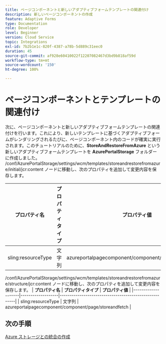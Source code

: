 ```yaml
---
title: ページコンポーネントと新しいアダプティブフォームテンプレートの関連付け
description: 新しいページコンポーネントの作成
feature: Adaptive Forms
type: Documentation
role: Developer
level: Beginner
version: Cloud Service
topic: Integrations
exl-id: 7b2b1e1c-820f-4387-a78b-5d889c31eec0
duration: 45
source-git-commit: af928e60410022f12207082467d3bd9b818af59d
workflow-type: tm+mt
source-wordcount: '150'
ht-degree: 100%

---
```


# ページコンポーネントとテンプレートの関連付け

次に、ページコンポーネントと新しいアダプティブフォームテンプレートの関連付けを行います。これにより、新しいテンプレートに基づくアダプティブフォームがレンダリングされるたびに、ページコンポーネント内のコードが確実に実行されます。このチュートリアルのために、**StoreAndRestoreFromAzure** という新しいアダプティブフォームテンプレートを **AzurePortalStorage** フォルダーに作成しました。
/conf/AzurePortalStorage/settings/wcm/templates/storeandrestorefromazure/initial/jcr:content ノードに移動し、次のプロパティを追加して変更内容を保存します。

| **プロパティ名** | **プロパティタイプ** | **プロパティ値** |
|--------------------|-------------------|-------------------------------------------------------|
| sling:resourceType | 文字列 | azureportalpagecomponent/component/page/storeandfetch |

/conf/AzurePortalStorage/settings/wcm/templates/storeandrestorefromazure/structure/jcr:content ノードに移動し、次のプロパティを追加して変更内容を保存します。
| **プロパティ名** | **プロパティタイプ** | **プロパティ値** |
|--------------------|-------------------|-------------------------------------------------------|
| sling:resourceType | 文字列 | azureportalpagecomponent/component/page/storeandfetch |


## 次の手順

[Azure ストレージとの統合の作成](./create-fdm.md)
